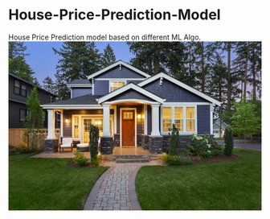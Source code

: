 # House-Price-Prediction-Model
House Price Prediction model based on different ML Algo.
![HousePricePic.jpg](/HousePricePic.jpg)<br><br>
